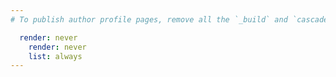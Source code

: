 ```yaml
---
# To publish author profile pages, remove all the `_build` and `cascade` settings below.

  render: never
    render: never
    list: always
---
```

